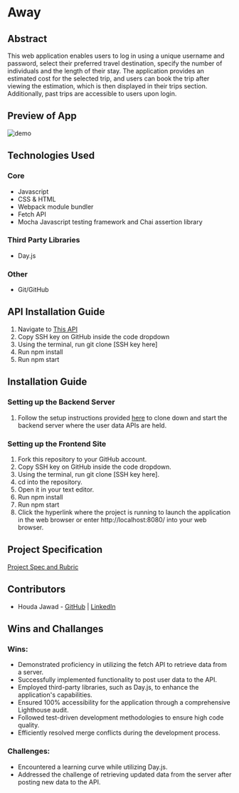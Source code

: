 # Away

## Abstract
This web application enables users to log in using a unique username and password, select their preferred travel destination, specify the number of individuals and the length of their stay. The application provides an estimated cost for the selected trip, and users can book the trip after viewing the estimation, which is then displayed in their trips section. Additionally, past trips are accessible to users upon login.

## Preview of App
![demo](https://media.giphy.com/media/HyAAA88tpcrw3XKQfv/giphy.gif)

## Technologies Used

### Core
- Javascript
- CSS & HTML
- Webpack module bundler
- Fetch API
- Mocha Javascript testing framework and Chai assertion library

### Third Party Libraries
- Day.js

### Other
- Git/GitHub

## API Installation Guide
1. Navigate to [This API](https://github.com/turingschool-examples/travel-tracker-api)
2. Copy SSH key on GitHub inside the code dropdown
3. Using the terminal, run git clone [SSH key here]
4. Run npm install 
5. Run npm start

## Installation Guide
### Setting up the Backend Server
1. Follow the setup instructions provided [here](https://github.com/turingschool-examples/travel-tracker-api) to clone down and start the backend server where the user data APIs are held.


### Setting up the Frontend Site
1. Fork this repository to your GitHub account.
2. Copy SSH key on GitHub inside the code dropdown.
3. Using the terminal, run git clone [SSH key here].
4. cd into the repository.
5. Open it in your text editor.
6. Run npm install 
7. Run npm start
8. Click the hyperlink where the project is running to launch the application in the web browser or enter http://localhost:8080/ into your web browser.


## Project Specification 
[Project Spec and Rubric](https://frontend.turing.edu/projects/travel-tracker.html)


## Contributors

- Houda Jawad - [GitHub](https://github.com/hjawad22) | [LinkedIn](https://www.linkedin.com/in/houda-jawad-b0315675/)


## Wins and Challanges

### Wins:
- Demonstrated proficiency in utilizing the fetch API to retrieve data from a server.
- Successfully implemented functionality to post user data to the API.
- Employed third-party libraries, such as Day.js, to enhance the application's capabilities.
- Ensured 100% accessibility for the application through a comprehensive Lighthouse audit.
- Followed test-driven development methodologies to ensure high code quality.
- Efficiently resolved merge conflicts during the development process.


### Challenges:

- Encountered a learning curve while utilizing Day.js.
- Addressed the challenge of retrieving updated data from the server after posting new data to the API.




